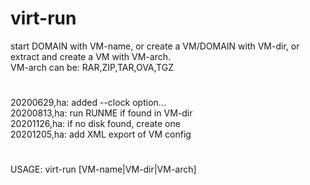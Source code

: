 # virt-run
start DOMAIN with VM-name, or
create a VM/DOMAIN with VM-dir, or
extract and create a VM with VM-arch.<br>
VM-arch can be: RAR,ZIP,TAR,OVA,TGZ
# 
20200629,ha: added --clock option...<br>
20200813,ha: run RUNME if found in VM-dir<br>
20201126,ha: if no disk found, create one<br>
20201205,ha: add XML export of VM config
# 
USAGE: virt-run [VM-name|VM-dir|VM-arch]

